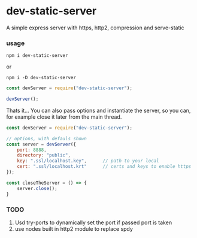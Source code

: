 # dev-static-server
A simple express server with https, http2, compression and serve-static

### usage

`npm i dev-static-server`

or 

`npm i -D dev-static-server`


```js
const devServer = require("dev-static-server");

devServer();
```

Thats it... You can also pass options and instantiate the server, so you can, for example close it later from the main thread.

```js
const devServer = require("dev-static-server");

// options, with defauls shown
const server = devServer({
	port: 8888,
	directory: "public",
	key: ".ssl/localhost.key",		// path to your local
	cert: ".ssl/localhost.krt"		// certs and keys to enable https
});

const closeTheServer = () => {
	server.close();
}
```

### TODO

1. Usd try-ports to dynamically set the port if passed port is taken
2. use nodes built in http2 module to replace spdy